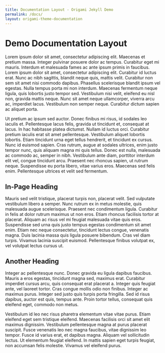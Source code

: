 ```yaml
---
title: Documentation Layout - Origami Jekyll Demo
permalink: /docs/
layout: origami-theme-documentation
---
```


# Demo Documentation Layout

Lorem ipsum dolor sit amet, consectetur adipiscing elit. Maecenas et pretium massa. Integer pulvinar posuere dolor ac tempus. Curabitur eget mi mauris. Interdum et malesuada fames ac ante ipsum primis in faucibus. Lorem ipsum dolor sit amet, consectetur adipiscing elit. Curabitur id luctus erat. Nunc ac nibh sagittis, blandit neque quis, mattis velit. Curabitur non sem sit amet nisi commodo dapibus. Phasellus scelerisque blandit ipsum vel egestas. Nulla tempus porta mi non interdum. Maecenas fermentum neque ligula, quis lobortis justo tempor sed. Vestibulum nisi velit, eleifend eu nisl non, gravida mattis neque. Nunc sit amet neque ullamcorper, viverra arcu ac, imperdiet lacus. Vestibulum non semper neque. Curabitur dictum sapien ac aliquet porta.

Ut pretium ac ipsum sed auctor. Donec finibus mi risus, id sodales leo iaculis et. Pellentesque lacus felis, gravida ut tincidunt et, consequat at lacus. In hac habitasse platea dictumst. Nullam id luctus orci. Curabitur pretium iaculis erat sit amet pellentesque. Vestibulum aliquet lobortis lobortis. Etiam tincidunt urna eget tellus hendrerit, et tincidunt ex cursus. Nunc id euismod sapien. Cras rutrum, augue at sodales ultrices, enim justo tempor nunc, quis aliquam magna mi quis tellus. Donec est nulla, malesuada ac commodo ac, semper in nibh. Vestibulum ante diam, porttitor interdum elit vel, congue tincidunt arcu. Praesent nec rhoncus sapien, ut rutrum neque. Suspendisse eu porta libero, vitae varius eros. Maecenas sed felis enim. Pellentesque ultrices et velit sed fermentum.

## In-Page Heading

Mauris sed velit tristique, placerat turpis non, placerat velit. Sed vulputate vestibulum libero a semper. Nunc rutrum ex in metus molestie, quis malesuada augue scelerisque. Praesent nec condimentum ligula. Curabitur in felis at dolor rutrum maximus ut non eros. Etiam rhoncus facilisis tortor at placerat. Aliquam ac risus vel mi feugiat malesuada vitae quis eros. Suspendisse sed urna quis justo tempus egestas condimentum sit amet enim. Etiam nec neque consectetur, tincidunt lectus congue, venenatis magna. Duis lacinia massa quis ligula posuere bibendum. Cras vel diam turpis. Vivamus lacinia suscipit euismod. Pellentesque finibus volutpat ex, vel volutpat lectus cursus ut.

## Another Heading

Integer ac pellentesque nunc. Donec gravida eu ligula dapibus faucibus. Mauris a eros egestas, tincidunt magna sed, maximus erat. Curabitur imperdiet cursus arcu, quis consequat erat placerat a. Integer quis feugiat ante, vel laoreet tortor. Cras congue mollis odio non finibus. Integer ac maximus purus. Integer sed justo quis turpis porta fringilla. Sed id risus dapibus, auctor est quis, tempus ante. Proin tortor tellus, consequat quis eleifend eget, commodo non metus.

Vestibulum id leo nec risus pharetra elementum vitae vitae purus. Etiam eleifend eget sem tristique eleifend. Maecenas facilisis orci sit amet elit maximus dignissim. Vestibulum pellentesque magna at purus placerat suscipit. Fusce venenatis leo nec magna faucibus, vitae dignissim leo tempor. Fusce id varius erat, et dapibus magna. Aliquam vel sollicitudin lectus. Ut elementum feugiat eleifend. In mattis sapien eget turpis feugiat, non accumsan felis molestie. Vivamus vel eleifend purus.
